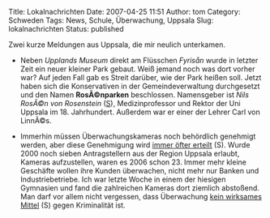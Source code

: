 Title: Lokalnachrichten
Date: 2007-04-25 11:51
Author: tom
Category: Schweden
Tags: News, Schule, Überwachung, Uppsala
Slug: lokalnachrichten
Status: published

Zwei kurze Meldungen aus Uppsala, die mir neulich unterkamen.

-   Neben *Upplands Museum* direkt am Flüsschen *Fyrisån* wurde in
    letzter Zeit ein neuer kleiner Park gebaut. Weiß jemand noch was
    dort vorher war? Auf jeden Fall gab es Streit darüber, wie der Park
    heißen soll. Jetzt haben sich die Konservativen in der
    Gemeindeverwaltung durchgesetzt und den Namen **RosÃ©nparken**
    beschlossen. Namensgeber ist *Nils RosÃ©n von Rosenstein*
    ([S](http://sv.wikipedia.org/wiki/Nils_Ros%C3%A9n_von_Rosenstein)),
    Medizinprofessor und Rektor der Uni Uppsala im 18. Jahrhundert.
    Außerdem war er einer der Lehrer Carl von LinnÃ©s.

-   Immerhin müssen Überwachungskameras noch behördlich genehmigt
    werden, aber diese Genehmigung wird [immer öfter
    erteilt](http://www.sr.se/cgi-bin/uppland/nyheter/artikel.asp?artikel=1315040)
    (S). Wurde 2000 noch sieben Antragstellern aus der Region Uppsala
    erlaubt, Kameras aufzustellen, waren es 2006 schon 23. Immer mehr
    kleine Geschäfte wollen ihre Kunden überwachen, nicht mehr nur
    Banken und Industriebetriebe. Ich war letzte Woche in einem der
    hiesigen Gymnasien und fand die zahlreichen Kameras dort ziemlich
    abstoßend. Man darf vor allem nicht vergessen, dass Überwachung
    [kein wirksames
    Mittel](http://www.sr.se/cgi-bin/uppland/nyheter/artikel.asp?artikel=1316554)
    (S) gegen Kriminalität ist.


